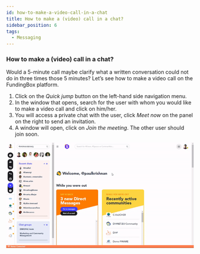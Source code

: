 ```yaml
---
id: how-to-make-a-video-call-in-a-chat
title: How to make a (video) call in a chat?
sidebar_position: 6
tags:
  - Messaging
---
```


### **How to make a (video) call in a chat?**

Would a 5-minute call maybe clarify what a written conversation could not do in three times those 5 minutes? Let’s see how to make a video call on the FundingBox platform.

1. Click on the *Quick jump* button on the left-hand side navigation menu.
2. In the window that opens, search for the user with whom you would like to make a video call and click on him/her.
3. You will access a private chat with the user, click *Meet now* on the panel on the right to send an invitation.
4. A window will open, click on *Join the meeting*. The other user should join soon.

![alt_text](./../../assets/3-how-to-make-a-video-call.gif)
